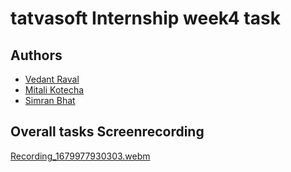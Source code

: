 # tatvasoft Internship week4 task


## Authors
- [Vedant Raval](https://github.com/vedantraval2310)  
- [Mitali Kotecha](https://github.com/mitali242)
- [Simran Bhat](https://github.com/bhatsimran)

## Overall tasks Screenrecording 

[Recording_1679977930303.webm](https://user-images.githubusercontent.com/76436755/228129762-e614eeea-a50c-4c0b-a64d-319bad20ddb9.webm)


